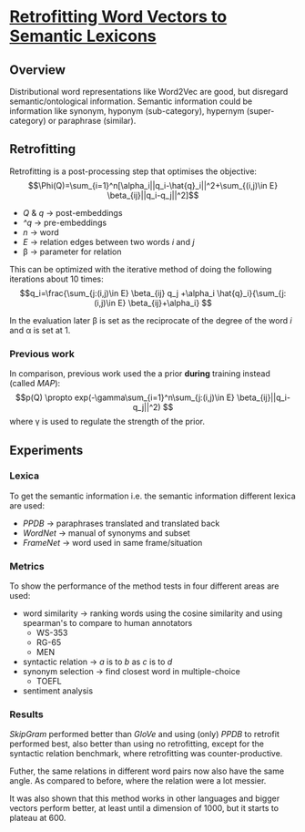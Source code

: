 # [Retrofitting Word Vectors to Semantic Lexicons](https://aclanthology.org/N15-1184.pdf)
## Overview
Distributional word representations like Word2Vec are good, but disregard semantic/ontological information. Semantic information could be information like synonym, hyponym (sub-category), hypernym (super-category) or paraphrase (similar).
## Retrofitting
Retrofitting is a post-processing step that optimises the objective:
$$\Phi(Q)=\sum_{i=1}^n[\alpha_i||q_i-\hat{q}_i||^2+\sum_{(i,j)\in E} \beta_{ij}||q_i-q_j||^2]$$
- *Q* & *q* &rightarrow; post-embeddings
- *^q* &rightarrow; pre-embeddings
- *n* &rightarrow; word
- *E* &rightarrow; relation edges between two words *i* and *j*
- &beta; &rightarrow; parameter for relation

This can be optimized with the iterative method of doing the following iterations about 10 times:
$$q_i=\frac{\sum_{j:(i,j)\in E} \beta_{ij} q_j +\alpha_i \hat{q}_i}{\sum_{j:(i,j)\in E} \beta_{ij}+\alpha_i} $$

In the evaluation later &beta; is set as the reciprocate of the degree of the word *i* and &alpha; is set at 1.
### Previous work
In comparison, previous work used the a prior **during** training instead (called *MAP*):
$$p(Q) \propto exp(-\gamma\sum_{i=1}^n\sum_{j:(i,j)\in E} \beta_{ij}||q_i-q_j||^2) $$
where &gamma; is used to regulate the strength of the prior.

## Experiments
### Lexica
To get the semantic information i.e. the semantic information different lexica are used:
- *PPDB* &rightarrow; paraphrases translated and translated back
- *WordNet* &rightarrow; manual of synonyms and subset
- *FrameNet* &rightarrow; word used in same frame/situation

### Metrics
To show the performance of the method tests in four different areas are used:
- word similarity &rightarrow; ranking words using the cosine similarity and using spearman's to compare to human annotators
    - WS-353
    - RG-65
    - MEN
- syntactic relation &rightarrow; *a* is to *b* as *c* is to *d*
- synonym selection &rightarrow; find closest word in multiple-choice
    - TOEFL
- sentiment analysis
### Results
*SkipGram* performed better than *GloVe* and using (only) *PPDB* to retrofit performed best, also better than using no retrofitting, except for the syntactic relation benchmark, where retrofitting was counter-productive.

Futher, the same relations in different word pairs now also have the same angle. As compared to before, where the relation were a lot messier. 

It was also shown that this method works in other languages and bigger vectors perform better, at least until a dimension of 1000, but it starts to plateau at 600.